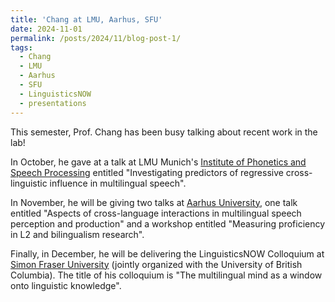 ```yaml
---
title: 'Chang at LMU, Aarhus, SFU'
date: 2024-11-01
permalink: /posts/2024/11/blog-post-1/
tags:
  - Chang
  - LMU
  - Aarhus
  - SFU
  - LinguisticsNOW
  - presentations
---
```


This semester, Prof. Chang has been busy talking about recent work in the lab! 

In October, he gave at a talk at LMU Munich's <a href="https://www.phonetik.uni-muenchen.de/" target="_blank" rel="noopener noreferrer">Institute of Phonetics and Speech Processing</a> entitled "Investigating predictors of regressive cross-linguistic influence in multilingual speech". 

In November, he will be giving two talks at <a href="https://cc.au.dk/en/about-the-school/departments/english" target="_blank" rel="noopener noreferrer">Aarhus University</a>, one talk entitled "Aspects of cross-language interactions in multilingual speech perception and production" and a workshop entitled "Measuring proficiency in L2 and bilingualism research". 

Finally, in December, he will be delivering the LinguisticsNOW Colloquium at <a href="https://www.sfu.ca/linguistics.html" target="_blank">Simon Fraser University</a> (jointly organized with the University of British Columbia). The title of his colloquium is "The multilingual mind as a window onto linguistic knowledge".
